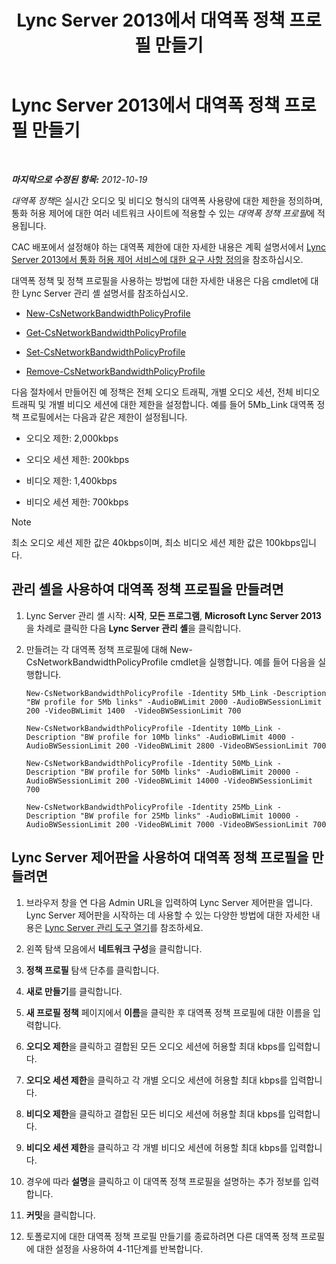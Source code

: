 ﻿---
title: Lync Server 2013에서 대역폭 정책 프로필 만들기
TOCTitle: Lync Server 2013에서 대역폭 정책 프로필 만들기
ms:assetid: a71881ef-b04a-465e-9abb-0577bfd182f3
ms:mtpsurl: https://technet.microsoft.com/ko-kr/library/Gg412785(v=OCS.15)
ms:contentKeyID: 49304632
ms.date: 08/24/2015
mtps_version: v=OCS.15
ms.translationtype: HT
---

# Lync Server 2013에서 대역폭 정책 프로필 만들기

 

_**마지막으로 수정된 항목:** 2012-10-19_

*대역폭 정책*은 실시간 오디오 및 비디오 형식의 대역폭 사용량에 대한 제한을 정의하며, 통화 허용 제어에 대한 여러 네트워크 사이트에 적용할 수 있는 *대역폭 정책 프로필*에 적용됩니다.

CAC 배포에서 설정해야 하는 대역폭 제한에 대한 자세한 내용은 계획 설명서에서 [Lync Server 2013에서 통화 허용 제어 서비스에 대한 요구 사항 정의](lync-server-2013-defining-your-requirements-for-call-admission-control.md)을 참조하십시오.

대역폭 정책 및 정책 프로필을 사용하는 방법에 대한 자세한 내용은 다음 cmdlet에 대한 Lync Server 관리 셸 설명서를 참조하십시오.

  - [New-CsNetworkBandwidthPolicyProfile](https://docs.microsoft.com/en-us/powershell/module/skype/New-CsNetworkBandwidthPolicyProfile)

  - [Get-CsNetworkBandwidthPolicyProfile](https://docs.microsoft.com/en-us/powershell/module/skype/Get-CsNetworkBandwidthPolicyProfile)

  - [Set-CsNetworkBandwidthPolicyProfile](https://docs.microsoft.com/en-us/powershell/module/skype/Set-CsNetworkBandwidthPolicyProfile)

  - [Remove-CsNetworkBandwidthPolicyProfile](https://docs.microsoft.com/en-us/powershell/module/skype/Remove-CsNetworkBandwidthPolicyProfile)

다음 절차에서 만들어진 예 정책은 전체 오디오 트래픽, 개별 오디오 세션, 전체 비디오 트래픽 및 개별 비디오 세션에 대한 제한을 설정합니다. 예를 들어 5Mb\_Link 대역폭 정책 프로필에서는 다음과 같은 제한이 설정됩니다.

  - 오디오 제한: 2,000kbps

  - 오디오 세션 제한: 200kbps

  - 비디오 제한: 1,400kbps

  - 비디오 세션 제한: 700kbps


> [!NOTE]
> 최소 오디오 세션 제한 값은 40kbps이며, 최소 비디오 세션 제한 값은 100kbps입니다.



## 관리 셸을 사용하여 대역폭 정책 프로필을 만들려면

1.  Lync Server 관리 셸 시작: **시작**, **모든 프로그램**, **Microsoft Lync Server 2013**을 차례로 클릭한 다음 **Lync Server 관리 셸**을 클릭합니다.

2.  만들려는 각 대역폭 정책 프로필에 대해 New-CsNetworkBandwidthPolicyProfile cmdlet을 실행합니다. 예를 들어 다음을 실행합니다.
    
        New-CsNetworkBandwidthPolicyProfile -Identity 5Mb_Link -Description "BW profile for 5Mb links" -AudioBWLimit 2000 -AudioBWSessionLimit 200 -VideoBWLimit 1400  -VideoBWSessionLimit 700
    
        New-CsNetworkBandwidthPolicyProfile -Identity 10Mb_Link -Description "BW profile for 10Mb links" -AudioBWLimit 4000 -AudioBWSessionLimit 200 -VideoBWLimit 2800 -VideoBWSessionLimit 700
    
        New-CsNetworkBandwidthPolicyProfile -Identity 50Mb_Link -Description "BW profile for 50Mb links" -AudioBWLimit 20000 -AudioBWSessionLimit 200 -VideoBWLimit 14000 -VideoBWSessionLimit 700
    
        New-CsNetworkBandwidthPolicyProfile -Identity 25Mb_Link -Description "BW profile for 25Mb links" -AudioBWLimit 10000 -AudioBWSessionLimit 200 -VideoBWLimit 7000 -VideoBWSessionLimit 700

## Lync Server 제어판을 사용하여 대역폭 정책 프로필을 만들려면

1.  브라우저 창을 연 다음 Admin URL을 입력하여 Lync Server 제어판을 엽니다. Lync Server 제어판을 시작하는 데 사용할 수 있는 다양한 방법에 대한 자세한 내용은 [Lync Server 관리 도구 열기](lync-server-2013-open-lync-server-administrative-tools.md)를 참조하세요.

2.  왼쪽 탐색 모음에서 **네트워크 구성**을 클릭합니다.

3.  **정책 프로필** 탐색 단추를 클릭합니다.

4.  **새로 만들기**를 클릭합니다.

5.  **새 프로필 정책** 페이지에서 **이름**을 클릭한 후 대역폭 정책 프로필에 대한 이름을 입력합니다.

6.  **오디오 제한**을 클릭하고 결합된 모든 오디오 세션에 허용할 최대 kbps를 입력합니다.

7.  **오디오 세션 제한**을 클릭하고 각 개별 오디오 세션에 허용할 최대 kbps를 입력합니다.

8.  **비디오 제한**을 클릭하고 결합된 모든 비디오 세션에 허용할 최대 kbps를 입력합니다.

9.  **비디오 세션 제한**을 클릭하고 각 개별 비디오 세션에 허용할 최대 kbps를 입력합니다.

10. 경우에 따라 **설명**을 클릭하고 이 대역폭 정책 프로필을 설명하는 추가 정보를 입력합니다.

11. **커밋**을 클릭합니다.

12. 토폴로지에 대한 대역폭 정책 프로필 만들기를 종료하려면 다른 대역폭 정책 프로필에 대한 설정을 사용하여 4-11단계를 반복합니다.

